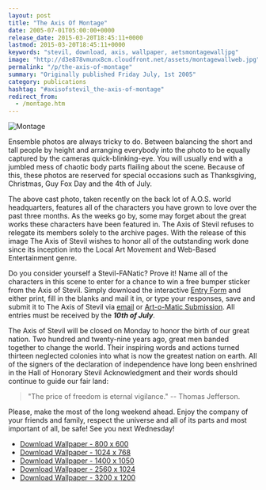 ```yaml
---
layout: post
title: "The Axis Of Montage"
date: 2005-07-01T05:00:00+0000
release_date: 2015-03-20T18:45:11+0000
lastmod: 2015-03-20T18:45:11+0000
keywords: "stevil, download, axis, wallpaper, aetsmontagewalljpg"
image: "http://d3e878vmunx8cm.cloudfront.net/assets/montagewallweb.jpg"
permalink: "/p/the-axis-of-montage"
summary: "Originally published Friday July, 1st 2005"
category: publications
hashtag: "#axisofstevil_the-axis-of-montage"
redirect_from:
  - /montage.htm
---
```


[id_1]: http://d3e878vmunx8cm.cloudfront.net/assets/montagewallweb.jpg "Montage"
![Montage][id_1]

Ensemble photos are always tricky to do. Between balancing the short and tall people by height and arranging everybody into the photo to be equally captured by the cameras quick-blinking-eye. You will usually end with a jumbled mess of chaotic body parts flailing about the scene. Because of this, these photos are reserved for special occasions such as Thanksgiving, Christmas, Guy Fox Day and the 4th of July.

The above cast photo, taken recently on the back lot of A.O.S. world headquarters, features all of the characters you have grown to love over the past three months. As the weeks go by, some may forget about the great works these characters have been featured in. The Axis of Stevil refuses to relegate its members solely to the archive pages. With the release of this image The Axis of Stevil wishes to honor all of the outstanding work done since its inception into the Local Art Movement and Web-Based Entertainment genre.

Do you consider yourself a Stevil-FANatic? Prove it! Name all of the characters in this scene to enter for a chance to win a free bumper sticker from the Axis of Stevil. Simply download the interactive [Entry Form](http://d3e878vmunx8cm.cloudfront.net/assets/entryform.pdf "Entry Form") and either print, fill in the blanks and mail it in, or type your responses, save and submit it to The Axis of Stevil via [email](/contact "email") or [Art-o-Matic Submission](/ "Art-o-Matic Submission"). All entries must be received by the ***10th of July***.

The Axis of Stevil will be closed on Monday to honor the birth of our great nation. Two hundred and twenty-nine years ago, great men banded together to change the world. Their inspiring words and actions turned thirteen neglected colonies into what is now the greatest nation on earth. All of the signers of the declaration of independence have long been enshrined in the Hall of Honorary Stevil Acknowledgment and their words should continue to guide our fair land:

> "The price of freedom is eternal vigilance."
> -- Thomas Jefferson.

Please, make the most of the long weekend ahead. Enjoy the company of your friends and family, respect the universe and all of its parts and most important of all, be safe! See you next Wednesday!

- [Download Wallpaper - 800 x 600](http://d3e878vmunx8cm.cloudfront.net/assets/montagewall800600.jpg)
- [Download Wallpaper - 1024 x 768](http://d3e878vmunx8cm.cloudfront.net/assets/montagewall1024768.jpg)
- [Download Wallpaper - 1400 x 1050](http://d3e878vmunx8cm.cloudfront.net/assets/montagewall14001050.jpg)
- [Download Wallpaper - 2560 x 1024](http://d3e878vmunx8cm.cloudfront.net/assets/montagewall25601024.jpg)
- [Download Wallpaper - 3200 x 1200](http://d3e878vmunx8cm.cloudfront.net/assets/montagewall32001200.jpg)
